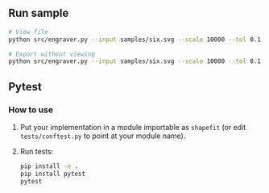 ## Run sample

```bash
# View file
python src/engraver.py --input samples/six.svg --scale 10000 --tol 0.1

# Export without viewing
python src/engraver.py --input samples/six.svg --scale 10000 --tol 0.1 --export-json output/six-toolpaths.json --no-view
```

## Pytest

### How to use
1. Put your implementation in a module importable as `shapefit`
   (or edit `tests/conftest.py` to point at your module name).
   
2. Run tests:
   ```bash
   pip install -e .
   pip install pytest
   pytest